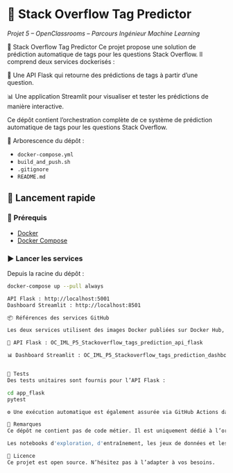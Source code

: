 # 🔖 Stack Overflow Tag Predictor  
*Projet 5 – OpenClassrooms – Parcours Ingénieur Machine Learning*


🔖 Stack Overflow Tag Predictor
Ce projet propose une solution de prédiction automatique de tags pour les questions Stack Overflow. Il comprend deux services dockerisés :

🔧 Une API Flask qui retourne des prédictions de tags à partir d’une question.

📊 Une application Streamlit pour visualiser et tester les prédictions de manière interactive.

Ce dépôt contient l’orchestration complète de ce système de prédiction automatique de tags pour les questions Stack Overflow.  


📁 Arborescence du dépôt :
- `docker-compose.yml`
- `build_and_push.sh`
- `.gitignore`
- `README.md`

## 🚀 Lancement rapide

### 🔧 Prérequis

- [Docker](https://www.docker.com/)
- [Docker Compose](https://docs.docker.com/compose/)

### ▶️ Lancer les services

Depuis la racine du dépôt :

```bash
docker-compose up --pull always

API Flask : http://localhost:5001
Dashboard Streamlit : http://localhost:8501

📦 Références des services GitHub

Les deux services utilisent des images Docker publiées sur Docker Hub, référencées dans le fichier docker-compose.yml.

🐍 API Flask : OC_IML_P5_Stackoverflow_tags_prediction_api_flask

📊 Dashboard Streamlit : OC_IML_P5_Stackoverflow_tags_prediction_dashboard_streamlit


🧪 Tests
Des tests unitaires sont fournis pour l’API Flask :

cd app_flask
pytest

⚙️ Une exécution automatique est également assurée via GitHub Actions dans ce dépôt.

📌 Remarques
Ce dépôt ne contient pas de code métier. Il est uniquement dédié à l’orchestration des services via Docker.

Les notebooks d'exploration, d'entraînement, les jeux de données et les artefacts sont exclus pour garder ce projet léger et ciblé sur la partie déploiement.

📄 Licence
Ce projet est open source. N’hésitez pas à l’adapter à vos besoins.